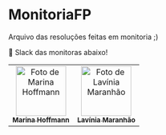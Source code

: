# MonitoriaFP
Arquivo das resoluções feitas em monitoria ;) 

💌 Slack das monitoras abaixo!

<table>
  <tr>
    <td align="center">
      <a href="https://www.linkedin.com/in/marinahoffmanng/">
        <img src="https://github.com/user-attachments/assets/30797556-20e6-4d8f-aba9-8fc5c534db34" width="100px;" alt="Foto de Marina Hoffmann"/><br>
        <sub>
          <b>Marina Hoffmann</b>
        </sub>
      </a>
    </td>
    <td align="center">
      <a href="https://cesarschool.slack.com/team/U06KECU543X">
        <img src="https://github.com/user-attachments/assets/d44f8a41-6b5c-4222-bcba-d54307a6d60f" width="100px;" alt="Foto de Lavínia Maranhão"/><br>
        <sub>
          <b>Lavínia Maranhão</b>
        </sub>
      </a>
    </td>
  </tr>
</table>
